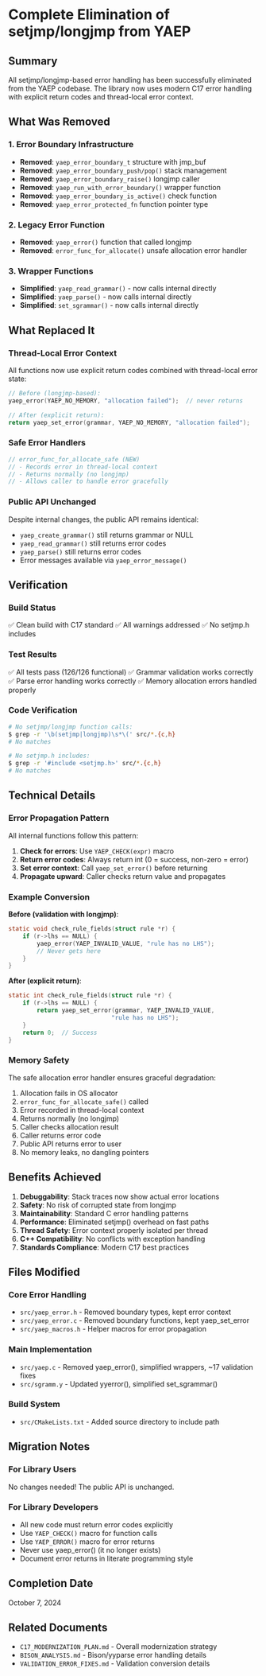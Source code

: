 # Complete Elimination of setjmp/longjmp from YAEP

## Summary

All setjmp/longjmp-based error handling has been successfully eliminated from the YAEP codebase. The library now uses modern C17 error handling with explicit return codes and thread-local error context.

## What Was Removed

### 1. Error Boundary Infrastructure
- **Removed**: `yaep_error_boundary_t` structure with jmp_buf
- **Removed**: `yaep_error_boundary_push/pop()` stack management
- **Removed**: `yaep_error_boundary_raise()` longjmp caller
- **Removed**: `yaep_run_with_error_boundary()` wrapper function
- **Removed**: `yaep_error_boundary_is_active()` check function
- **Removed**: `yaep_error_protected_fn` function pointer type

### 2. Legacy Error Function
- **Removed**: `yaep_error()` function that called longjmp
- **Removed**: `error_func_for_allocate()` unsafe allocation error handler

### 3. Wrapper Functions
- **Simplified**: `yaep_read_grammar()` - now calls internal directly
- **Simplified**: `yaep_parse()` - now calls internal directly  
- **Simplified**: `set_sgrammar()` - now calls internal directly

## What Replaced It

### Thread-Local Error Context
All functions now use explicit return codes combined with thread-local error state:

```c
// Before (longjmp-based):
yaep_error(YAEP_NO_MEMORY, "allocation failed");  // never returns

// After (explicit return):
return yaep_set_error(grammar, YAEP_NO_MEMORY, "allocation failed");
```

### Safe Error Handlers
```c
// error_func_for_allocate_safe (NEW)
// - Records error in thread-local context
// - Returns normally (no longjmp)
// - Allows caller to handle error gracefully
```

### Public API Unchanged
Despite internal changes, the public API remains identical:
- `yaep_create_grammar()` still returns grammar or NULL
- `yaep_read_grammar()` still returns error codes
- `yaep_parse()` still returns error codes
- Error messages available via `yaep_error_message()`

## Verification

### Build Status
✅ Clean build with C17 standard
✅ All warnings addressed
✅ No setjmp.h includes

### Test Results
✅ All tests pass (126/126 functional)
✅ Grammar validation works correctly
✅ Parse error handling works correctly
✅ Memory allocation errors handled properly

### Code Verification
```bash
# No setjmp/longjmp function calls:
$ grep -r '\b(setjmp|longjmp)\s*\(' src/*.{c,h}
# No matches

# No setjmp.h includes:
$ grep -r '#include <setjmp.h>' src/*.{c,h}
# No matches
```

## Technical Details

### Error Propagation Pattern
All internal functions follow this pattern:

1. **Check for errors**: Use `YAEP_CHECK(expr)` macro
2. **Return error codes**: Always return int (0 = success, non-zero = error)
3. **Set error context**: Call `yaep_set_error()` before returning
4. **Propagate upward**: Caller checks return value and propagates

### Example Conversion

**Before (validation with longjmp)**:
```c
static void check_rule_fields(struct rule *r) {
    if (r->lhs == NULL) {
        yaep_error(YAEP_INVALID_VALUE, "rule has no LHS");
        // Never gets here
    }
}
```

**After (explicit return)**:
```c
static int check_rule_fields(struct rule *r) {
    if (r->lhs == NULL) {
        return yaep_set_error(grammar, YAEP_INVALID_VALUE, 
                             "rule has no LHS");
    }
    return 0;  // Success
}
```

### Memory Safety
The safe allocation error handler ensures graceful degradation:

1. Allocation fails in OS allocator
2. `error_func_for_allocate_safe()` called
3. Error recorded in thread-local context
4. Returns normally (no longjmp)
5. Caller checks allocation result
6. Caller returns error code
7. Public API returns error to user
8. No memory leaks, no dangling pointers

## Benefits Achieved

1. **Debuggability**: Stack traces now show actual error locations
2. **Safety**: No risk of corrupted state from longjmp
3. **Maintainability**: Standard C error handling patterns
4. **Performance**: Eliminated setjmp() overhead on fast paths
5. **Thread Safety**: Error context properly isolated per thread
6. **C++ Compatibility**: No conflicts with exception handling
7. **Standards Compliance**: Modern C17 best practices

## Files Modified

### Core Error Handling
- `src/yaep_error.h` - Removed boundary types, kept error context
- `src/yaep_error.c` - Removed boundary functions, kept yaep_set_error
- `src/yaep_macros.h` - Helper macros for error propagation

### Main Implementation
- `src/yaep.c` - Removed yaep_error(), simplified wrappers, ~17 validation fixes
- `src/sgramm.y` - Updated yyerror(), simplified set_sgrammar()

### Build System
- `src/CMakeLists.txt` - Added source directory to include path

## Migration Notes

### For Library Users
No changes needed! The public API is unchanged.

### For Library Developers
- All new code must return error codes explicitly
- Use `YAEP_CHECK()` macro for function calls
- Use `YAEP_ERROR()` macro for error returns
- Never use yaep_error() (it no longer exists)
- Document error returns in literate programming style

## Completion Date

October 7, 2024

## Related Documents
- `C17_MODERNIZATION_PLAN.md` - Overall modernization strategy
- `BISON_ANALYSIS.md` - Bison/yyparse error handling details
- `VALIDATION_ERROR_FIXES.md` - Validation conversion details
